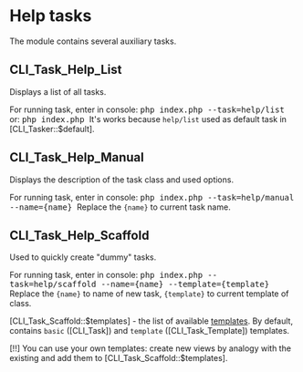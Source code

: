 # Help tasks

The module contains several auxiliary tasks.

## CLI_Task_Help_List

Displays a list of all tasks. 

For running task, enter in console:
<samp>
	php index.php --task=help/list
</samp>
or:
<samp>
	php index.php
</samp>
It's works because `help/list` used as default task in [CLI_Tasker::$default].

## CLI_Task_Help_Manual

Displays the description of the task class and used options.

For running task, enter in console:
<samp>
	php index.php --task=help/manual --name={name}
</samp>
Replace the `{name}` to current task name. 

## CLI_Task_Help_Scaffold

Used to quickly create "dummy" tasks.

For running task, enter in console:
<samp>
	php index.php --task=help/scaffold --name={name} --template={template}
</samp>
Replace the `{name}` to name of new task, `{template}` to current template of class.

[CLI_Task_Scaffold::$templates] - the list of available [templates](../kohana/mvc/views). 
By default, contains `basic` ([CLI_Task]) and `template` ([CLI_Task_Template]) templates.

[!!] You can use your own templates: create new views by analogy with the existing and add them to [CLI_Task_Scaffold::$templates].

